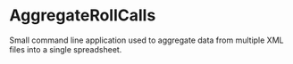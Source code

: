 # AggregateRollCalls
Small command line application used to aggregate data from multiple XML files into a single spreadsheet.
